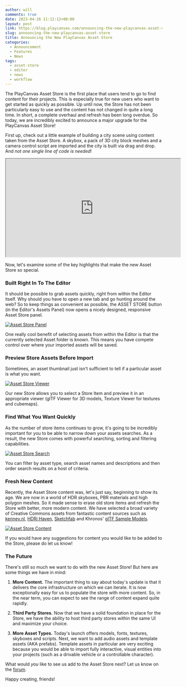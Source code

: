 ```yaml
---
author: will
comments: true
date: 2023-04-26 11:12:12+00:00
layout: post
link: https://blog.playcanvas.com/announcing-the-new-playcanvas-asset-store/
slug: announcing-the-new-playcanvas-asset-store
title: Announcing the New PlayCanvas Asset Store
categories:
  - Announcement
  - Features
  - News
tags:
  - asset-store
  - editor
  - news
  - workflow
---
```


The PlayCanvas Asset Store is the first place that users tend to go to find content for their projects. This is especially true for new users who want to get started as quickly as possible. Up until now, the Store has not been particularly easy to use and the content has not changed in quite a long time. In short, a complete overhaul and refresh has been long overdue. So today, we are incredibly excited to announce a major upgrade for the PlayCanvas Asset Store!

First up, check out a little example of building a city scene using content taken from the Asset Store. A skybox, a pack of 3D city block meshes and a camera control script are imported and the city is built via drag and drop. And _not one single line of code is needed_!

<div className="iframe-container">
    <iframe loading="lazy" width="560" height="315" src="https://www.youtube.com/embed/RtIhB2Orqa4" title="YouTube video player" allow="accelerometer; autoplay; clipboard-write; encrypted-media; gyroscope; picture-in-picture" allowfullscreen></iframe>
</div>

Now, let's examine some of the key highlights that make the new Asset Store so special.

### Built Right In To The Editor

It should be possible to grab assets quickly, right from within the Editor itself. Why should you have to open a new tab and go hunting around the web? So to keep things as convenient as possible, the ASSET STORE button (in the Editor's Assets Panel) now opens a nicely designed, responsive Asset Store panel.

[![Asset Store Panel](/img/asset-store-open.gif)](/img/asset-store-open.gif)

One really cool benefit of selecting assets from within the Editor is that the currently selected Asset folder is known. This means you have compete control over where your imported assets will be saved.

### Preview Store Assets Before Import

Sometimes, an asset thumbnail just isn't sufficient to tell if a particular asset is what you want.

[![Asset Store Viewer](/img/asset-store-viewer.gif)](/img/asset-store-viewer.gif)

Our new Store allows you to select a Store Item and preview it in an appropriate viewer (glTF Viewer for 3D models, Texture Viewer for textures and cubemaps).

### Find What You Want Quickly

As the number of store items continues to grow, it's going to be incredibly important for you to be able to narrow down your assets searches. As a result, the new Store comes with powerful searching, sorting and filtering capabilities.

[![Asset Store Search](/img/asset-store-search.gif)](/img/asset-store-search.gif)

You can filter by asset type, search asset names and descriptions and then order search results on a host of criteria.

### Fresh New Content

Recently, the Asset Store content was, let's just say, beginning to show its age. We are now in a world of HDR skyboxes, PBR materials and high polygon meshes. So it made sense to erase old store items and refresh the Store with better, more modern content. We have selected a broad variety of Creative Commons assets from fantastic content sources such as [kenney.nl](https://kenney.nl/), [HDRi Haven](https://hdri-haven.com/), [Sketchfab](https://sketchfab.com/) and Khronos' [glTF Sample Models](https://github.com/KhronosGroup/glTF-Sample-Models).

[![Asset Store Content](/img/asset-store-content.gif)](/img/asset-store-content.gif)

If you would have any suggestions for content you would like to be added to the Store, please do let us know!

### The Future

There's still so much we want to do with the new Asset Store! But here are some things we have in mind:

1. **More Content.** The important thing to say about today's update is that it delivers the core infrastructure on which we can iterate. It is now exceptionally easy for us to populate the store with more content. So, in the near term, you can expect to see the range of content expand quite rapidly.

2. **Third Party Stores.** Now that we have a solid foundation in place for the Store, we have the ability to host third party stores within the same UI and maximize your choice.

3. **More Asset Types.** Today's launch offers models, fonts, textures, skyboxes and scripts. Next, we want to add audio assets and template assets (AKA prefabs). Template assets in particular are very exciting because you would be able to import fully interactive, visual entities into your projects (such as a drivable vehicle or a controllable character).

What would _you_ like to see us add to the Asset Store next? Let us know on the [forum](https://forum.playcanvas.com/).

Happy creating, friends!
